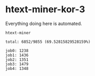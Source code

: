 # htext-miner-kor-3

Everything doing here is automated.

```
htext-miner

total: 6852/9855 (69.52815829528159%)

job0: 1238
job1: 1436
job2: 1351
job3: 1479
job4: 1348
```